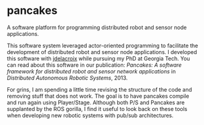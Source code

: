 # pancakes
A software platform for programming distributed robot and sensor node applications.

This software system leveraged actor-oriented programming to facilitate the development of distributed robot and sensor node applications.
I developed this software with [jdelacroix](http://github.com/jdelacroix) while pursuing my PhD at Georgia Tech. You can read about this software in our publication:
_Pancakes: A software framework for distributed robot and sensor network applications_ in _Distributed Autonomous Robotic Systems_, 2013.

For grins, I am spending a little time revising the structure of the code and removing stuff that does not work. The goal is to have pancakes compile and run again using Player/Stage. Although both P/S and Pancakes are supplanted by the ROS gorilla, I find it useful to look back on these tools when developing new robotic systems with pub/sub architectures.
